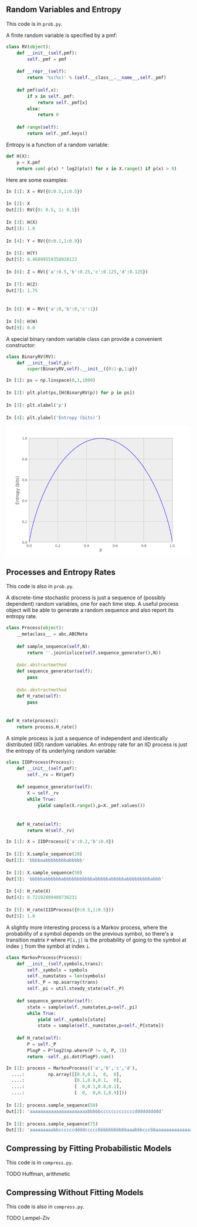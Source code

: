 ## Random Variables and Entropy ##

This code is in `prob.py`.

A finite random variable is specified by a pmf:

```python
class RV(object):
    def __init__(self,pmf):
        self._pmf = pmf

    def __repr__(self):
        return '%s(%s)' % (self.__class__.__name__,self._pmf)

    def pmf(self,x):
        if x in self._pmf:
            return self._pmf[x]
        else:
            return 0

    def range(self):
        return self._pmf.keys()
```

Entropy is a function of a random variable:

```python
def H(X):
    p = X.pmf
    return sum(-p(x) * log2(p(x)) for x in X.range() if p(x) > 0)
```

Here are some examples:

```python
In [1]: X = RV({0:0.5,1:0.5})

In [2]: X
Out[2]: RV({0: 0.5, 1: 0.5})

In [3]: H(X)
Out[3]: 1.0

In [4]: Y = RV({0:0.1,1:0.9})

In [5]: H(Y)
Out[5]: 0.46899559358928122

In [6]: Z = RV({'a':0.5,'b':0.25,'c':0.125,'d':0.125})

In [7]: H(Z)
Out[7]: 1.75


In [8]: W = RV({'a':0,'b':0,'c':1})

In [9]: H(W)
Out[9]: 0.0
```

A special binary random variable class can provide a convenient constructor:

```python
class BinaryRV(RV):
    def __init__(self,p):
        super(BinaryRV,self).__init__({0:1-p,1:p})
```

```python
In [1]: ps = np.linspace(0,1,1000)

In [2]: plt.plot(ps,[H(BinaryRV(p)) for p in ps])

In [3]: plt.xlabel('p')

In [4]: plt.ylabel('Entropy (bits)')
```

![](writeup/figure_1.png)

## Processes and Entropy Rates ##

This code is also in `prob.py`.

A discrete-time stochastic process is just a sequence of (possibly dependent)
random variables, one for each time step. A useful process object will be able
to generate a random sequence and also report its entropy rate.

```python
class Process(object):
    __metaclass__ = abc.ABCMeta

    def sample_sequence(self,N):
        return ''.join(islice(self.sequence_generator(),N))

    @abc.abstractmethod
    def sequence_generator(self):
        pass

    @abc.abstractmethod
    def H_rate(self):
        pass


def H_rate(process):
    return process.H_rate()
```

A simple process is just a sequence of independent and identically distributed
(IID) random variables. An entropy rate for an IID process is just the entropy
of its underlying random variable:

```python
class IIDProcess(Process):
    def __init__(self,pmf):
        self._rv = RV(pmf)

    def sequence_generator(self):
        X = self._rv
        while True:
            yield sample(X.range(),p=X._pmf.values())


    def H_rate(self):
        return H(self._rv)
```

```python
In [1]: X = IIDProcess({'a':0.2,'b':0.8})

In [2]: X.sample_sequence(20)
Out[2]: 'bbbbaabbbbbbbbabbbbb'

In [3]: X.sample_sequence(50)
Out[3]: 'bbbbbabbbbbbabbbbbbbbbbbabbbbbabbbbbabbbbbbbbbabbb'

In [4]: H_rate(X)
Out[4]: 0.72192809488736231

In [5]: H_rate(IIDProcess({0:0.5,1:0.5}))
Out[5]: 1.0
```

A slightly more interesting process is a Markov process, where the probability
of a symbol depends on the previous symbol, so there's a transition matrix `P`
where `P[i,j]` is the probability of going to the symbol at index `j` from the
symbol at index `i`.

```python
class MarkovProcess(Process):
    def __init__(self,symbols,trans):
        self._symbols = symbols
        self._numstates = len(symbols)
        self._P = np.asarray(trans)
        self._pi = util.steady_state(self._P)

    def sequence_generator(self):
        state = sample(self._numstates,p=self._pi)
        while True:
            yield self._symbols[state]
            state = sample(self._numstates,p=self._P[state])

    def H_rate(self):
        P = self._P
        PlogP = P*log2(np.where(P != 0, P, 1))
        return -self._pi.dot(PlogP).sum()
```

```python
In [1]: process = MarkovProcess(('a','b','c','d'),
  ....:         np.array([[0.9,0.1,  0,  0],
  ....:                   [0.1,0.8,0.1,  0],
  ....:                   [  0,0.1,0.8,0.1],
  ....:                   [  0,  0,0.1,0.9]]))

In [2]: process.sample_sequence(50)
Out[2]: 'aaaaaaaaaaaaaaaaaaaaaabbbbbcccccccccccccdddddddddd'

In [3]: process.sample_sequence(75)
Out[3]: 'aaaaaaaaabbccccccddddcccccbbbbbbbbbbbaaabbbcccbbaaaaaaaaaaaaaaaaaaaaabbcccc'
```

## Compressing by Fitting Probabilistic Models ##

This code is in `compress.py`.

TODO Huffman, arithmetic

## Compressing Without Fitting Models ##

This code is also in `compress.py`.

TODO Lempel-Ziv

